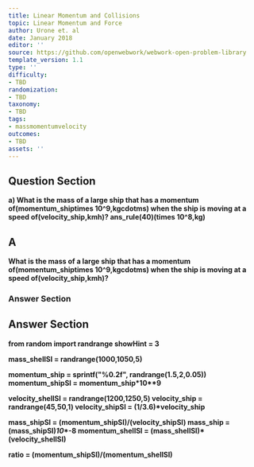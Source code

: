 ```yaml
---
title: Linear Momentum and Collisions
topic: Linear Momentum and Force
author: Urone et. al
date: January 2018
editor: ''
source: https://github.com/openwebwork/webwork-open-problem-library
template_version: 1.1
type: ''
difficulty:
- TBD
randomization:
- TBD
taxonomy:
- TBD
tags:
- massmomentumvelocity
outcomes:
- TBD
assets: ''
---
```


## Question Section 

<b>
a) What is the mass of a large ship that has a momentum of(momentum_shiptimes 10^9,kgcdotms) when the ship is moving at a speed of(velocity_ship,kmh)?
ans_rule(40)(times 10^8,kg)

## A
What is the mass of a large ship that has a momentum of(momentum_shiptimes 10^9,kgcdotms) when the ship is moving at a speed of(velocity_ship,kmh)?
### Answer Section


## Answer Section

from random import randrange
showHint = 3

mass_shellSI = randrange(1000,1050,5)

momentum_ship = sprintf("%0.2f", randrange(1.5,2,0.05))
momentum_shipSI = momentum_ship*10**9

velocity_shellSI = randrange(1200,1250,5)
velocity_ship = randrange(45,50,1)
velocity_shipSI = (1/3.6)*velocity_ship

mass_shipSI = (momentum_shipSI)/(velocity_shipSI)
mass_ship = (mass_shipSI)*10**-8
momentum_shellSI = (mass_shellSI)*(velocity_shellSI)

ratio = (momentum_shipSI)/(momentum_shellSI)